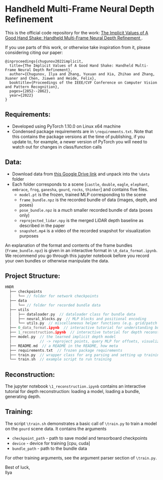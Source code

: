 # Handheld Multi-Frame Neural Depth Refinement

This is the official code repository for the work: [The Implicit Values of A Good Hand Shake: Handheld Multi-Frame Neural Depth Refinement
](https://light.princeton.edu/publication/hndr/).

If you use parts of this work, or otherwise take inspiration from it, please considering citing our paper:
```
@inproceedings{chugunov2022implicit,
  title={The Implicit Values of A Good Hand Shake: Handheld Multi-Frame Neural Depth Refinement},
  author={Chugunov, Ilya and Zhang, Yuxuan and Xia, Zhihao and Zhang, Xuaner and Chen, Jiawen and Heide, Felix},
  booktitle={Proceedings of the IEEE/CVF Conference on Computer Vision and Pattern Recognition},
  pages={2852--2862},
  year={2022}
}
```

## Requirements:
- Developed using PyTorch 1.10.0 on Linux x64 machine
- Condensed package requirements are in `\requirements.txt`. Note that this contains the package versions at the time of publishing, if you update to, for example, a newer version of PyTorch you will need to watch out for changes in class/function calls

## Data:
- Download data from [this Google Drive link](https://drive.google.com/drive/folders/1M6W6meoNdi7XfTaJYILsLrm1bEv5i9qv?usp=sharing) and unpack into the `\data` folder
- Each folder corresponds to a scene [`castle`, `double`, `eagle`, `elephant`, `embrace`, `frog`, `ganesha`, `gourd`, `rocks`, `thinker`] and contains five files. 
    - `model.pt` is the frozen, trained MLP corresponding to the scene
    - `frame_bundle.npz` is the recorded bundle of data (images, depth, and poses)
    - `pose_bundle.npz` is a *much* smaller recorded bundle of data (poses only)
    - `reprojected_lidar.npy` is the merged LiDAR depth baseline as described in the paper
    - `snapshot.mp4` is a video of the recorded snapshot for visualization purposes

An explanation of the format and contents of the frame bundles (`frame_bundle.npz`) is given in an interactive format in `\0_data_format.ipynb`. We recommend you go through this jupyter notebook before you record your own bundles or otherwise manipulate the data.

## Project Structure:
```cpp
HNDR
  ├── checkpoints  
  │   └── // folder for network checkpoints
  ├── data  
  │   └── // folder for recorded bundle data
  ├── utils  
  │   ├── dataloader.py  // dataloader class for bundle data
  │   ├── neural_blocks.py  // MLP blocks and positional encoding
  │   └── utils.py  // miscellaneous helper functions (e.g. grid/patch sample)
  ├── 0_data_format.ipynb  // interactive tutorial for understanding bundle data
  ├── 1_reconstruction.ipynb  // interactive tutorial for depth reconstruction
  ├── model.py  // the learned implicit depth model
  │             // -> reproject points, query MLP for offsets, visualization
  ├── README.md  // a README in the README, how meta
  ├── requirements.txt  // frozen package requirements
  ├── train.py  // wrapper class for arg parsing and setting up training loop
  └── train.sh  // example script to run training
```
## Reconstruction:
The jupyter notebook `\1_reconstruction.ipynb` contains an interactive tutorial for depth reconstruction: loading a model, loading a bundle, generating depth.

## Training:
The script `\train.sh` demonstrates a basic call of `\train.py` to train a model on the `gourd` scene data. It contains the arguments
- `checkpoint_path` - path to save model and tensorboard checkpoints
- `device` - device for training [cpu, cuda]
- `bundle_path` - path to the bundle data

For other training arguments, see the argument parser section of `\train.py`.


Best of luck,  
Ilya
